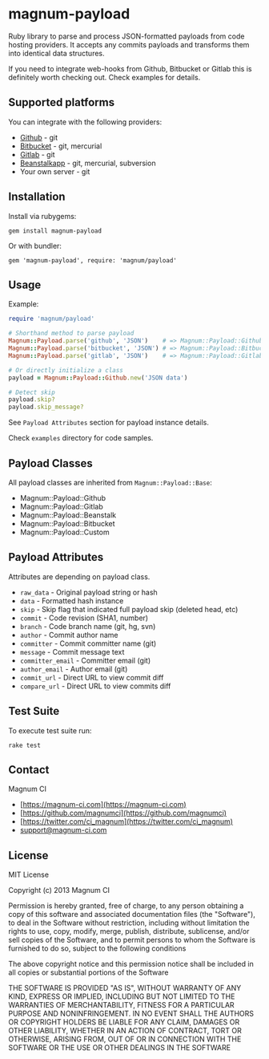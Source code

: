 # magnum-payload

Ruby library to parse and process JSON-formatted payloads from code hosting providers. 
It accepts any commits payloads and transforms them into identical data structures. 

If you need to integrate web-hooks from Github, Bitbucket or Gitlab this is definitely
worth checking out. Check examples for details.

## Supported platforms

You can integrate with the following providers:

- [Github](https://github.com) - git
- [Bitbucket](https://bitbucket.org) - git, mercurial
- [Gitlab](http://gitlab.org/) - git
- [Beanstalkapp](http://beanstalkapp.com/) - git, mercurial, subversion
- Your own server - git

## Installation

Install via rubygems:

```
gem install magnum-payload
```

Or with bundler:

```
gem 'magnum-payload', require: 'magnum/payload'
```

## Usage

Example:

```ruby
require 'magnum/payload'

# Shorthand method to parse payload
Magnum::Payload.parse('github', 'JSON')    # => Magnum::Payload::Github
Magnum::Payload.parse('bitbucket', 'JSON') # => Magnum::Payload::Bitbucket
Magnum::Payload.parse('gitlab', 'JSON')    # => Magnum::Payload::Gitlab

# Or directly initialize a class
payload = Magnum::Payload::Github.new('JSON data')

# Detect skip
payload.skip?
payload.skip_message?
```

See `Payload Attributes` section for payload instance details.

Check `examples` directory for code samples.

## Payload Classes

All payload classes are inherited from `Magnum::Payload::Base`:

- Magnum::Payload::Github
- Magnum::Payload::Gitlab
- Magnum::Payload::Beanstalk
- Magnum::Payload::Bitbucket
- Magnum::Payload::Custom

## Payload Attributes

Attributes are depending on payload class.

- `raw_data`        - Original payload string or hash
- `data`            - Formatted hash instance
- `skip`            - Skip flag that indicated full payload skip (deleted head, etc)
- `commit`          - Code revision (SHA1, number)
- `branch`          - Code branch name (git, hg, svn)
- `author`          - Commit author name
- `committer`       - Commit committer name (git)
- `message`         - Commit message text
- `committer_email` - Committer email (git)
- `author_email`    - Author email (git)
- `commit_url`      - Direct URL to view commit diff
- `compare_url`     - Direct URL to view commits diff

## Test Suite

To execute test suite run:

```
rake test
```

## Contact

Magnum CI

- [https://magnum-ci.com](https://magnum-ci.com)
- [https://github.com/magnumci](https://github.com/magnumci)
- [https://twitter.com/ci_magnum](https://twitter.com/ci_magnum)
- [support@magnum-ci.com](mailto:support@magnum-ci.com)

## License

MIT License

Copyright (c) 2013 Magnum CI

Permission is hereby granted, free of charge, to any person obtaining a copy of
this software and associated documentation files (the "Software"), to deal in
the Software without restriction, including without limitation the rights to
use, copy, modify, merge, publish, distribute, sublicense, and/or sell copies of
the Software, and to permit persons to whom the Software is furnished to do so,
subject to the following conditions

The above copyright notice and this permission notice shall be included in all
copies or substantial portions of the Software

THE SOFTWARE IS PROVIDED "AS IS", WITHOUT WARRANTY OF ANY KIND, EXPRESS OR
IMPLIED, INCLUDING BUT NOT LIMITED TO THE WARRANTIES OF MERCHANTABILITY, FITNESS
FOR A PARTICULAR PURPOSE AND NONINFRINGEMENT. IN NO EVENT SHALL THE AUTHORS OR
COPYRIGHT HOLDERS BE LIABLE FOR ANY CLAIM, DAMAGES OR OTHER LIABILITY, WHETHER
IN AN ACTION OF CONTRACT, TORT OR OTHERWISE, ARISING FROM, OUT OF OR IN
CONNECTION WITH THE SOFTWARE OR THE USE OR OTHER DEALINGS IN THE SOFTWARE